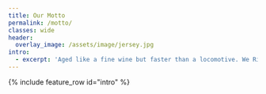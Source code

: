 ```yaml
---
title: Our Motto
permalink: /motto/
classes: wide
header:
  overlay_image: /assets/image/jersey.jpg
intro:
  - excerpt: 'Aged like a fine wine but faster than a locomotive. We Ride like Hell and then Wine Down!'
---
```


{% include feature_row id="intro" %}


